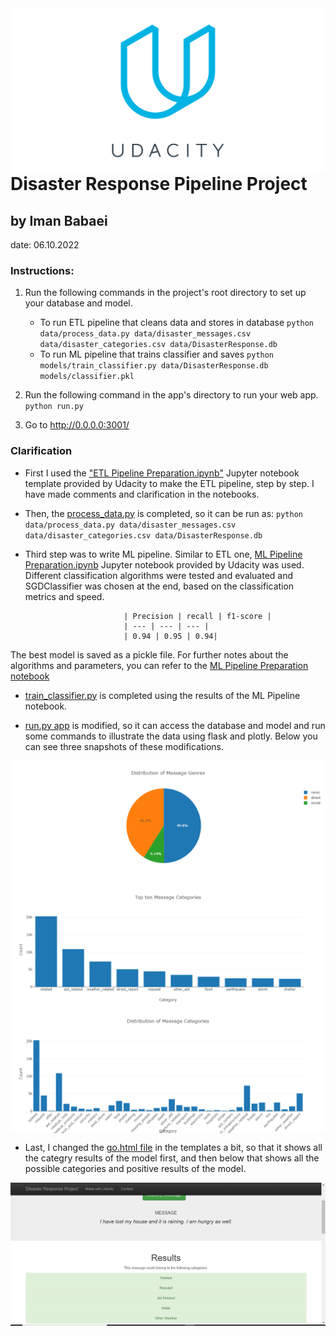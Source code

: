 <img src="Udacity_logo.png" align="right" />

# Disaster Response Pipeline Project
## by Iman Babaei
date: 06.10.2022


### Instructions:
1. Run the following commands in the project's root directory to set up your database and model.

    - To run ETL pipeline that cleans data and stores in database
        `python data/process_data.py data/disaster_messages.csv data/disaster_categories.csv data/DisasterResponse.db`
    - To run ML pipeline that trains classifier and saves
        `python models/train_classifier.py data/DisasterResponse.db models/classifier.pkl`

2. Run the following command in the app's directory to run your web app.
    `python run.py`

3. Go to http://0.0.0.0:3001/

### Clarification 

- First I used the ["ETL Pipeline Preparation.ipynb"](https://github.com/ImiGit/disaster-response-pipeline-project/blob/main/data/ETL%20Pipeline%20Preparation.ipynb) Jupyter notebook template provided by Udacity to make the ETL pipeline, step by step. I have made comments and clarification in the notebooks.

- Then, the [process_data.py](https://github.com/ImiGit/disaster-response-pipeline-project/blob/main/data/process_data.py) is completed, so it can be run as:
        `python data/process_data.py data/disaster_messages.csv data/disaster_categories.csv data/DisasterResponse.db`

- Third step was to write ML pipeline. Similar to ETL one, [ML Pipeline Preparation.ipynb](https://github.com/ImiGit/disaster-response-pipeline-project/blob/main/models/ML%20Pipeline%20Preparation.ipynb) Jupyter notebook provided by Udacity was used. Different classification algorithms were tested and evaluated and SGDClassifier was chosen at the end, based on the classification metrics and speed.

                            | Precision | recall | f1-score |
                            | --- | --- | --- |
                            | 0.94 | 0.95 | 0.94| 

The best model is saved as a pickle file. For further notes about the algorithms and parameters, you can refer to the [ML Pipeline Preparation notebook](https://github.com/ImiGit/disaster-response-pipeline-project/blob/main/models/ML%20Pipeline%20Preparation.ipynb)

- [train_classifier.py](https://github.com/ImiGit/disaster-response-pipeline-project/blob/main/models/train_classifier.py) is completed using the results of the ML Pipeline notebook.

- [run.py app](https://github.com/ImiGit/disaster-response-pipeline-project/blob/main/app/run.py) is modified, so it can access the database and model and run some commands to illustrate the data using flask and plotly. Below you can see three snapshots of these modifications.

<img src="pie_message_genres.png" align="Center" />
<img src="bar_top10_categories.png" align="Center" />
<img src="bar_message_categories.png" align="Center" />

- Last, I changed the [go.html file](https://github.com/ImiGit/disaster-response-pipeline-project/blob/main/app/templates/go.html) in the templates a bit, so that it shows all the categry results of the model first, and then below that shows all the possible categories and positive results of the model.

<img src="Results.PNG" align="Center" />